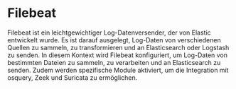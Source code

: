 # Filebeat

Filebeat ist ein leichtgewichtiger Log-Datenversender, der von Elastic entwickelt wurde. Es ist darauf ausgelegt, Log-Daten von verschiedenen Quellen zu sammeln, zu transformieren und an Elasticsearch oder Logstash zu senden. In diesem Kontext wird Filebeat konfiguriert, um Log-Daten von bestimmten Dateien zu sammeln, zu verarbeiten und an Elasticsearch zu senden. Zudem werden spezifische Module aktiviert, um die Integration mit osquery, Zeek und Suricata zu ermöglichen.
